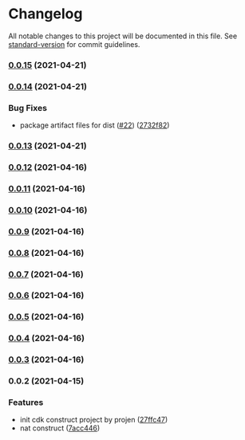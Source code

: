 # Changelog

All notable changes to this project will be documented in this file. See [standard-version](https://github.com/conventional-changelog/standard-version) for commit guidelines.

### [0.0.15](https://github.com/zxkane/snat/compare/v0.0.14...v0.0.15) (2021-04-21)

### [0.0.14](https://github.com/zxkane/snat/compare/v0.0.13...v0.0.14) (2021-04-21)


### Bug Fixes

* package artifact files for dist ([#22](https://github.com/zxkane/snat/issues/22)) ([2732f82](https://github.com/zxkane/snat/commit/2732f828ff77336beefd8fa9485be76c41190c19))

### [0.0.13](https://github.com/zxkane/snat/compare/v0.0.12...v0.0.13) (2021-04-21)

### [0.0.12](https://github.com/zxkane/snat/compare/v0.0.11...v0.0.12) (2021-04-16)

### [0.0.11](https://github.com/zxkane/snat/compare/v0.0.10...v0.0.11) (2021-04-16)

### [0.0.10](https://github.com/zxkane/snat/compare/v0.0.9...v0.0.10) (2021-04-16)

### [0.0.9](https://github.com/zxkane/snat/compare/v0.0.8...v0.0.9) (2021-04-16)

### [0.0.8](https://github.com/zxkane/snat/compare/v0.0.7...v0.0.8) (2021-04-16)

### [0.0.7](https://github.com/zxkane/snat/compare/v0.0.6...v0.0.7) (2021-04-16)

### [0.0.6](https://github.com/zxkane/snat/compare/v0.0.5...v0.0.6) (2021-04-16)

### [0.0.5](https://github.com/zxkane/snat/compare/v0.0.4...v0.0.5) (2021-04-16)

### [0.0.4](https://github.com/zxkane/snat/compare/v0.0.3...v0.0.4) (2021-04-16)

### [0.0.3](https://github.com/zxkane/snat/compare/v0.0.2...v0.0.3) (2021-04-16)

### 0.0.2 (2021-04-15)


### Features

* init cdk construct project by projen ([27ffc47](https://github.com/zxkane/snat/commit/27ffc472acc5500ce1437cb2a7920b5e596db38c))
* nat construct ([7acc446](https://github.com/zxkane/snat/commit/7acc4464ab47927647a9478690eda455e348f8f3))
